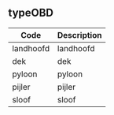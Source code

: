 ## typeOBD				
				
|	Code	|	Description	|
|	---	|	---	|
|	landhoofd	|	landhoofd	|
|	dek	|	dek	|
|	pyloon	|	pyloon	|
|	pijler	|	pijler	|
|	sloof	|	sloof	|
